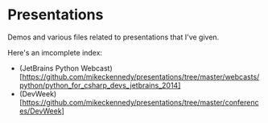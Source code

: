 Presentations
=======

Demos and various files related to presentations that I've given.

Here's an imcomplete index:

* (JetBrains Python Webcast)[https://github.com/mikeckennedy/presentations/tree/master/webcasts/python/python_for_csharp_devs_jetbrains_2014]
* (DevWeek)[https://github.com/mikeckennedy/presentations/tree/master/conferences/DevWeek]
